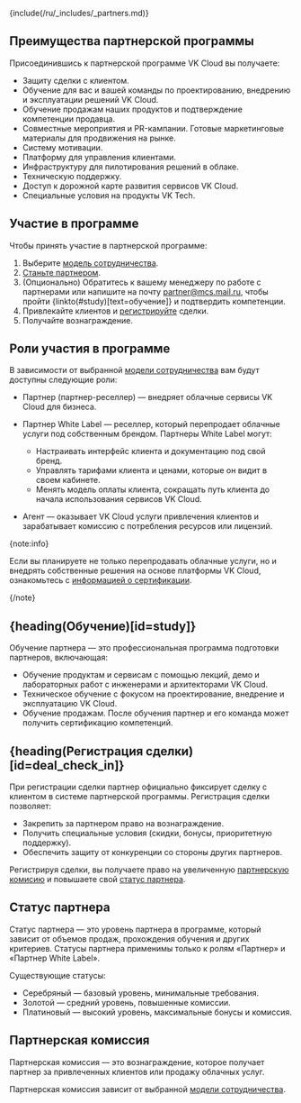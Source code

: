 {include(/ru/_includes/_partners.md)}

## Преимущества партнерской программы

Присоединившись к партнерской программе VK Cloud вы получаете:

- Защиту сделки с клиентом.
- Обучение для вас и вашей команды по проектированию, внедрению и эксплуатации решений VK Cloud.
- Обучение продажам наших продуктов и подтверждение компетенции продавца.
- Совместные мероприятия и PR-кампании. Готовые маркетинговые материалы для продвижения на рынке.
- Систему мотивации.
- Платформу для управления клиентами.
- Инфраструктуру для пилотирования решений в облаке.
- Техническую поддержку.
- Доступ к дорожной карте развития сервисов VK Cloud.
- Специальные условия на продукты VK Tech.

## Участие в программе

Чтобы принять участие в партнерской программе:

1. Выберите [модель сотрудничества](/ru/intro/start/partners/cooperation-models).
1. [Станьте партнером](/ru/intro/start/partners/become-partner).
1. (Опционально) Обратитесь к вашему менеджеру по работе с партнерами или напишите на почту [partner@mcs.mail.ru](mailto:partner@mcs.mail.ru), чтобы пройти {linkto(#study)[text=обучение]} и подтвердить компетенции.
1. Привлекайте клиентов и [регистрируйте](#deal_check_in) сделки.
1. Получайте вознаграждение.

## Роли участия в программе

В зависимости от выбранной [модели сотрудничества](/ru/intro/start/partners/cooperation-models) вам будут доступны следующие роли:

- Партнер (партнер-реселлер) — внедряет облачные сервисы VK Cloud для бизнеса.
- Партнер White Label — реселлер, который перепродает облачные услуги под собственным брендом. Партнеры White Label могут:

  - Настраивать интерфейс клиента и документацию под свой бренд.
  - Управлять тарифами клиента и ценами, которые он видит в своем кабинете.
  - Менять модель оплаты клиента, сокращать путь клиента до начала использования сервисов VK Cloud.

- Агент — оказывает VK Cloud услуги привлечения клиентов и зарабатывает комиссию с потребления ресурсов или лицензий.

{note:info}

Если вы планируете не только перепродавать облачные услуги, но и внедрять собственные решения на основе платформы VK Cloud, ознакомьтесь с [информацией о сертификации](/ru/intro/start/partners/partners-certification).

{/note}

## {heading(Обучение)[id=study]}

Обучение партнера — это профессиональная программа подготовки партнеров, включающая:

- Обучение продуктам и сервисам с помощью лекций, демо и лабораторных работ с инженерами и архитекторами VK Cloud.
- Техническое обучение с фокусом на проектирование, внедрение и эксплуатацию VK Cloud.
- Обучение продажам. После обучения партнер и его команда может получить сертификацию компетенций.

## {heading(Регистрация сделки)[id=deal_check_in]}

При регистрации сделки партнер официально фиксирует сделку с клиентом в системе партнерской программы.
Регистрация сделки позволяет:

- Закрепить за партнером право на вознаграждение.
- Получить специальные условия (скидки, бонусы, приоритетную поддержку).
- Обеспечить защиту от конкуренции со стороны других партнеров.

Регистрируя сделки, вы получаете право на увеличенную [партнерскую комисию](/ru/intro/start/partners/about-partners#partnerskaya_komissiya) и повышаете свой [статус партнера](../about-partners#status_partnera).

## Статус партнера

Статус партнера — это уровень партнера в программе, который зависит от объемов продаж, прохождения обучения и других критериев. Статусы партнера применимы только к ролям «Партнер» и «Партнер White Label».

Существующие статусы:

- Серебряный — базовый уровень, минимальные требования.
- Золотой — средний уровень, повышенные комиссии.
- Платиновый — высокий уровень, максимальные бонусы и комиссия.

## Партнерская комиссия

Партнерская комиссия — это вознаграждение, которое получает партнер за привлеченных клиентов или продажу облачных услуг.

Партнерская комиссия зависит от выбранной [модели сотрудничества](/ru/intro/start/partners/cooperation-models).

